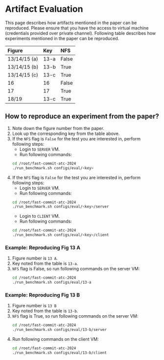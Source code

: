 # Artifact Evaluation

This page describes how artifacts mentioned in the paper can be reproduced. Please ensure
that you have the access to virtual machine (credentials provided over private
channel). Following table describes how experiments mentioned in the paper can be
reproduced.


| Figure       | Key  | NFS   |
|:-------------|:-----|:------|
| 13/14/15 (a) | 13-a | False |
| 13/14/15 (b) | 13-b | True  |
| 13/14/15 (c) | 13-c | True  |
| 16           | 16   | False |
| 17           | 17   | True  |
| 18/19        | 13-c | True  |


## How to reproduce an experiment from the paper?

1. Note down the figure number from the paper.
2. Look up the corresponding key from the table above.
3. If the `NFS` flag is `False` for the test you are interested in, perform following steps:
   - Login to `SERVER` VM.
   - Run following commands:
   ```sh
   cd /root/fast-commit-atc-2024
   ./run_benchmark.sh configs/eval/<key>
   ```
4. If the `NFS` flag is `False` for the test you are interested in, perform following steps:
   - Login to `SERVER` VM.
   - Run following commands:
   ```sh
   cd /root/fast-commit-atc-2024
   ./run_benchmark.sh configs/eval/<key>/server
   ```
   - Login to `CLIENT` VM.
   - Run following commands:
   ```sh
   cd /root/fast-commit-atc-2024
   ./run_benchmark.sh configs/eval/<key>/client
   ```
   
### Example: Reproducing Fig 13 A

1. Figure number is `13 A`.
2. Key noted from the table is `13-a`.
3. `NFS` flag is False, so run following commands on the server VM:
   ```sh
   cd /root/fast-commit-atc-2024
   ./run_benchmark.sh configs/eval/13-a
   ```

### Example: Reproducing Fig 13 B

1. Figure number is `13 B`
2. Key noted from the table is `13-b`.
3. `NFS` flag is True, so run following commands on the server VM:
   ```sh
   cd /root/fast-commit-atc-2024
   ./run_benchmark.sh configs/eval/13-b/server
   ```
4. Run following commands on the client VM:
   ```sh
   cd /root/fast-commit-atc-2024
   ./run_benchmark.sh configs/eval/13-b/client
   ```
